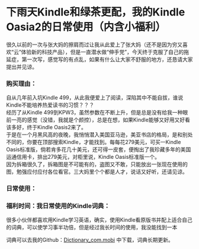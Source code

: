 # 下雨天Kindle和绿茶更配，我的Kindle Oasia2的日常使用（内含小福利）  
很久以前的一次与张大妈的擦肩而过让我从此爱上了张大妈（还不是因为穷又喜欢“云”体验新的科技产品），但是一直潜水做“伸手党”，今天终于克服了自己的拖延症，第一次写，感觉写的有点乱，如果有什么让大家不舒服的地方，还恳请大家提出并见谅。  

### 购买理由：
自从几年前入坑Kindle 499，从此我便爱上了阅读，深陷其中不能自拔，谁说Kindle不能培养热爱读书的习惯？？？  
经历了从Kindle 499到KPW3，虽然参数在不断上升，但是总是没有给我一种眼前一亮的感觉（没错，我就是个颜控），总是在想，如果Kindle能够又好用又好看该多好，终于Kindle Oasis2来了。  
于是在一个月黑风高的夜晚，我悄悄潜入美国亚马逊，美亚书店的格局，是和别处不同的，你要在顶部搜索Kindle，才能找到。每每花279美元，可买一Kindle Oasis标准版，倘若肯多花几十美元，还可得一皮套，便掏出了我珍藏多年的美国运通信用卡，排出279美元，对柜里说，Kindle Oasis标准版一个。  
因为拆箱很久了，拆箱图是不可能有的，盗图又不敢，只能放出一张现在使用的图，勉强应付应付各位看官。三大妈里个个都是人才，说话又好听，还请见谅。

### 日常使用：
### 福利时间：**我日常使用的Kindle词典**：
很多小伙伴都喜欢用Kindle学习英语，确实，使用Kindle看原版书并配上适合自己的词典，可以使学习事半功倍，但是经过我长时间的使用，我没能找到一本

词典可以去我的Github：[Dictionary_com.mobi](https://github.com/teigao/Kindle-Make-Books/blob/master/dic.mobi) 中下载，词典长期更新。
